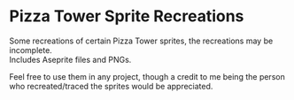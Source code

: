 # Pizza Tower Sprite Recreations
Some recreations of certain Pizza Tower sprites, the recreations may be incomplete.  
Includes Aseprite files and PNGs.

Feel free to use them in any project, though a credit to me being the person who recreated/traced the sprites would be appreciated.